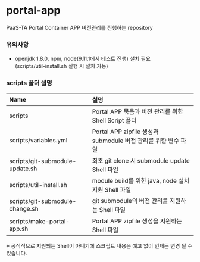 # portal-app
PaaS-TA Portal Container APP 버전관리를 진행하는 repository

### 유의사항
- openjdk 1.8.0, npm, node(9.11.1에서 테스트 진행) 설치 필요  
  (scripts/util-install.sh 실행 시 설치 가능)  

### scripts 폴더 설명

| Name | 설명 |
|:-----------------|:------------|
| scripts | Portal APP 묶음과 버전 관리를 위한 Shell Script 폴더 |
| scripts/variables.yml | Portal APP zipfile 생성과 submodule 버전 관리를 위한 변수 파일 |
| scripts/git-submodule-update.sh | 최초 git clone 시 submodule update Shell 파일 |
| scripts/util-install.sh | module build를 위한 java, node 설치 지원 Shell 파일 |
| scripts/git-submodule-change.sh | git submodule의 버전 관리를 지원하는 Shell 파일 |
| scripts/make-portal-app.sh | Portal APP zipfile 생성을 지원하는 Shell 파일 |

※ 공식적으로 지원되는 Shell이 아니기에 스크립트 내용은 예고 없이 언제든 변경 될 수 있습니다.
